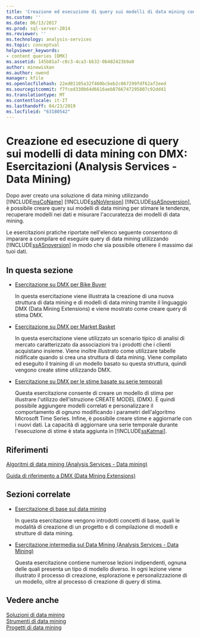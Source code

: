 ```yaml
---
title: 'Creazione ed esecuzione di query sui modelli di data mining con DMX: Esercitazioni (Analysis Services - Data Mining) | Microsoft Docs'
ms.custom: ''
ms.date: 06/13/2017
ms.prod: sql-server-2014
ms.reviewer: ''
ms.technology: analysis-services
ms.topic: conceptual
helpviewer_keywords:
- content queries [DMX]
ms.assetid: 145b81a7-c0c3-4ca3-bb32-0b482423b9a0
author: minewiskan
ms.author: owend
manager: kfile
ms.openlocfilehash: 22ed01105a32f460bcbeb2c067299fdf62af2eed
ms.sourcegitcommit: f7fced330b64d6616aeb8766747295807c92dd41
ms.translationtype: MT
ms.contentlocale: it-IT
ms.lasthandoff: 04/23/2019
ms.locfileid: "63180542"
---
```

# <a name="creating-and-querying-data-mining-models-with-dmx-tutorials-analysis-services---data-mining"></a>Creazione ed esecuzione di query sui modelli di data mining con DMX: Esercitazioni (Analysis Services - Data Mining)
  Dopo aver creato una soluzione di data mining utilizzando [!INCLUDE[msCoName](../includes/msconame-md.md)] [!INCLUDE[ssNoVersion](../includes/ssnoversion-md.md)] [!INCLUDE[ssASnoversion](../includes/ssasnoversion-md.md)], è possibile creare query sui modelli di data mining per stimare le tendenze, recuperare modelli nei dati e misurare l'accuratezza dei modelli di data mining.  
  
 Le esercitazioni pratiche riportate nell'elenco seguente consentono di imparare a compilare ed eseguire query di data mining utilizzando [!INCLUDE[ssASnoversion](../includes/ssasnoversion-md.md)] in modo che sia possibile ottenere il massimo dai tuoi dati.  
  
## <a name="in-this-section"></a>In questa sezione  
  
-   [Esercitazione su DMX per Bike Buyer](../../2014/tutorials/bike-buyer-dmx-tutorial.md)  
  
     In questa esercitazione viene illustrata la creazione di una nuova struttura di data mining e di modelli di data mining tramite il linguaggio DMX (Data Mining Extensions) e viene mostrato come creare query di stima DMX.  
  
-   [Esercitazione su DMX per Market Basket](../../2014/tutorials/market-basket-dmx-tutorial.md)  
  
     In questa esercitazione viene utilizzato un scenario tipico di analisi di mercato caratterizzato da associazioni tra i prodotti che i clienti acquistano insieme. Viene inoltre illustrato come utilizzare tabelle nidificate quando si crea una struttura di data mining. Viene compilato ed eseguito il training di un modello basato su questa struttura, quindi vengono create stime utilizzando DMX.  
  
-   [Esercitazione su DMX per le stime basate su serie temporali](../../2014/tutorials/time-series-prediction-dmx-tutorial.md)  
  
     Questa esercitazione consente di creare un modello di stima per illustrare l'utilizzo dell'istruzione CREATE MODEL (DMX). È quindi possibile aggiungere modelli correlati e personalizzare il comportamento di ognuno modificando i parametri dell'algoritmo Microsoft Time Series. Infine, è possibile creare stime e aggiornarle con i nuovi dati. La capacità di aggiornare una serie temporale durante l'esecuzione di stime è stata aggiunta in [!INCLUDE[ssKatmai](../includes/sskatmai-md.md)].  
  
## <a name="reference"></a>Riferimenti  
 [Algoritmi di data mining &#40;Analysis Services - Data mining&#41;](../../2014/analysis-services/data-mining/data-mining-algorithms-analysis-services-data-mining.md)  
  
 [Guida di riferimento a DMX &#40;Data Mining Extensions&#41;](/sql/dmx/data-mining-extensions-dmx-reference)  
  
## <a name="related-sections"></a>Sezioni correlate  
  
-   [Esercitazione di base sul data mining](../../2014/tutorials/basic-data-mining-tutorial.md)  
  
     In questa esercitazione vengono introdotti concetti di base, quali le modalità di creazione di un progetto e di compilazione di modelli e strutture di data mining.  
  
-   [Esercitazione intermedia sul Data Mining &#40;Analysis Services - Data Mining&#41;](../../2014/tutorials/intermediate-data-mining-tutorial-analysis-services-data-mining.md)  
  
     Questa esercitazione contiene numerose lezioni indipendenti, ognuna delle quali presenta un tipo di modello diverso. In ogni lezione viene illustrato il processo di creazione, esplorazione e personalizzazione di un modello, oltre al processo di creazione di query di stima.  
  
## <a name="see-also"></a>Vedere anche  
 [Soluzioni di data mining](../../2014/analysis-services/data-mining/data-mining-solutions.md)   
 [Strumenti di data mining](../../2014/analysis-services/data-mining/data-mining-tools.md)   
 [Progetti di data mining](../../2014/analysis-services/data-mining/data-mining-projects.md)  
  
  
